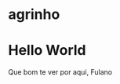 # agrinho
<h1>Hello World</h1>
        <p>Que bom te ver por aqui, <span id="nome-usuário">Fulano</span></p>
    
